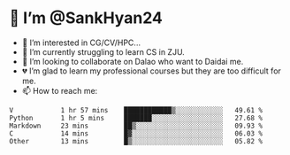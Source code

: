 # 👋 I’m @SankHyan24

- 👀 I’m interested in CG/CV/HPC...
- 🌱 I’m currently struggling to learn CS in ZJU.
- 💞️ I’m looking to collaborate on Dalao who want to Daidai me.
- 💔 I’m glad to learn my professional courses but they are too difficult for me.
- 📫 How to reach me:


<!---
SankHyan24/SankHyan24 is a ✨ special ✨ repository because its `README.md` (this file) appears on your GitHub profile.
You can click the Preview link to take a look at your changes.
--->
<!--START_SECTION:waka-->

```text
V            1 hr 57 mins    ████████████▒░░░░░░░░░░░░   49.61 %
Python       1 hr 5 mins     ███████░░░░░░░░░░░░░░░░░░   27.68 %
Markdown     23 mins         ██▒░░░░░░░░░░░░░░░░░░░░░░   09.93 %
C            14 mins         █▓░░░░░░░░░░░░░░░░░░░░░░░   06.03 %
Other        13 mins         █▒░░░░░░░░░░░░░░░░░░░░░░░   05.82 %
```

<!--END_SECTION:waka-->
